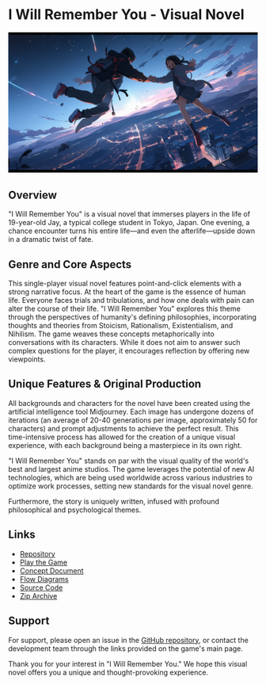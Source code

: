 # I Will Remember You - Visual Novel

![Watch the video](Game/Images/Backgrounds/BridgeScene/FallScene/IWillRemeberYou.png)
## Overview
"I Will Remember You" is a visual novel that immerses players in the life of 19-year-old Jay, a typical college student in Tokyo, Japan. One evening, a chance encounter turns his entire life—and even the afterlife—upside down in a dramatic twist of fate.

## Genre and Core Aspects
This single-player visual novel features point-and-click elements with a strong narrative focus. At the heart of the game is the essence of human life. Everyone faces trials and tribulations, and how one deals with pain can alter the course of their life. "I Will Remember You" explores this theme through the perspectives of humanity's defining philosophies, incorporating thoughts and theories from Stoicism, Rationalism, Existentialism, and Nihilism. The game weaves these concepts metaphorically into conversations with its characters. While it does not aim to answer such complex questions for the player, it encourages reflection by offering new viewpoints.

## Unique Features & Original Production
All backgrounds and characters for the novel have been created using the artificial intelligence tool Midjourney. Each image has undergone dozens of iterations (an average of 20-40 generations per image, approximately 50 for characters) and prompt adjustments to achieve the perfect result. This time-intensive process has allowed for the creation of a unique visual experience, with each background being a masterpiece in its own right.

"I Will Remember You" stands on par with the visual quality of the world's best and largest anime studios. The game leverages the potential of new AI technologies, which are being used worldwide across various industries to optimize work processes, setting new standards for the visual novel genre.

Furthermore, the story is uniquely written, infused with profound philosophical and psychological themes.

## Links
- [Repository](https://github.com/yamisukii/VN)
- [Play the Game](https://yamisukii.github.io/VN/Game/Main.html)
- [Concept Document](https://github.com/yamisukii/VN/blob/main/Visual_Novel_Konzept.pdf)
- [Flow Diagrams](https://github.com/yamisukii/VN/blob/main/Schwimmerin_FlowDiagram.jpg)
- [Source Code](https://github.com/yamisukii/VN/tree/main/Game)
- [Zip Archive](https://drive.google.com/file/d/1EdVE6UP48o63RcnswtJlL9JACG6fFAUf/view?usp=sharing)


## Support
For support, please open an issue in the [GitHub repository](https://github.com/yamisukii/VN/issues), or contact the development team through the links provided on the game's main page.

Thank you for your interest in "I Will Remember You." We hope this visual novel offers you a unique and thought-provoking experience.
